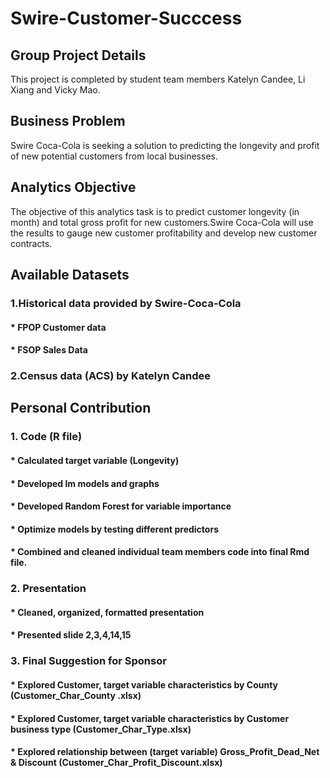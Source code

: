 # Swire-Customer-Succcess

## Group Project Details
This project is completed by student team members Katelyn Candee, Li Xiang and Vicky Mao.

## Business Problem 
Swire Coca-Cola is seeking a solution to predicting the longevity and profit of new potential customers from local businesses.

## Analytics Objective
The objective of this analytics task is to predict customer longevity (in month) and total gross profit for new customers.Swire Coca-Cola will use the results to gauge new customer profitability and develop new customer contracts.

## Available Datasets
### 1.Historical data provided by Swire-Coca-Cola
#### * FPOP Customer data
#### * FSOP Sales Data
### 2.Census data (ACS) by Katelyn Candee

## Personal Contribution
### 1. Code (R file)
#### * Calculated target variable (Longevity)
#### * Developed lm models and graphs
#### * Developed Random Forest for variable importance
#### * Optimize models by testing different predictors
#### * Combined and cleaned individual team members code into final Rmd file. 
### 2. Presentation
#### * Cleaned, organized, formatted presentation
#### * Presented slide 2,3,4,14,15
### 3. Final Suggestion for Sponsor
#### * Explored Customer, target variable characteristics by County (Customer_Char_County .xlsx)
#### * Explored Customer, target variable characteristics by Customer business type (Customer_Char_Type.xlsx)
#### * Explored relationship between (target variable) Gross_Profit_Dead_Net & Discount (Customer_Char_Profit_Discount.xlsx)



